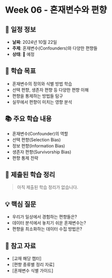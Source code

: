 # Week 06 - 혼재변수와 편향

## 📅 일정 정보
- **날짜**: 2024년 10월 22일
- **주제**: 혼재변수(Confounders)와 다양한 편향들
- **상태**: 📅 예정

## 🎯 학습 목표
- 혼재변수의 정의와 식별 방법 학습
- 선택 편향, 생존자 편향 등 다양한 편향 이해
- 편향을 통제하는 방법들 탐구
- 실무에서 편향이 미치는 영향 분석

## 📚 주요 학습 내용
- 혼재변수(Confounder)의 역할
- 선택 편향(Selection Bias)
- 정보 편향(Information Bias)
- 생존자 편향(Survivorship Bias)
- 편향 통제 전략

## 📝 제출된 학습 정리
> 아직 제출된 학습 정리가 없습니다.

## 💡 핵심 질문
- 우리가 일상에서 경험하는 편향들은?
- 데이터 분석에서 놓치기 쉬운 혼재변수는?
- 편향을 최소화하는 데이터 수집 방법은?

## 🔗 참고 자료
- [교재 해당 챕터]
- [편향 종류별 정리 자료]
- [혼재변수 식별 가이드]